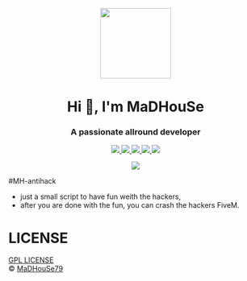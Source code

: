 <p align="center">
    <img width="140" src="https://icons.iconarchive.com/icons/iconarchive/red-orb-alphabet/128/Letter-M-icon.png" />  
    <h1 align="center">Hi 👋, I'm MaDHouSe</h1>
    <h3 align="center">A passionate allround developer </h3>    
</p>

<p align="center">
  <a href="https://github.com/MaDHouSe79/mh-antihack/issues">
    <img src="https://img.shields.io/github/issues/MaDHouSe79/mh-antihack"/> 
  </a>
  <a href="https://github.com/MaDHouSe79/mh-antihack/watchers">
    <img src="https://img.shields.io/github/watchers/MaDHouSe79/mh-antihack"/> 
  </a> 
  <a href="https://github.com/MaDHouSe79/mh-antihack/network/members">
    <img src="https://img.shields.io/github/forks/MaDHouSe79/mh-antihack"/> 
  </a>  
  <a href="https://github.com/MaDHouSe79/mh-antihack/stargazers">
    <img src="https://img.shields.io/github/stars/MaDHouSe79/mh-antihack?color=white"/> 
  </a>
  <a href="https://github.com/MaDHouSe79/mh-antihack/blob/main/LICENSE">
    <img src="https://img.shields.io/github/license/MaDHouSe79/mh-antihack?color=black"/> 
  </a>      
</p>

<p align="center">
  <img alig src="https://github-profile-trophy.vercel.app/?username=MaDHouSe79&margin-w=15&column=6" />
</p>

#MH-antihack
- just a small script to have fun weith the hackers, 
- after you are done with the fun, you can crash the hackers FiveM.


# LICENSE
[GPL LICENSE](./LICENSE)<br />
&copy; [MaDHouSe79](https://www.youtube.com/@MaDHouSe79)
